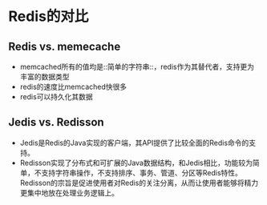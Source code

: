 # Redis的对比
## Redis vs. memecache
- memcached所有的值均是::简单的字符串::，redis作为其替代者，支持更为丰富的数据类型
- redis的速度比memcached快很多
- redis可以持久化其数据
## Jedis vs.  Redisson
- Jedis是Redis的Java实现的客户端，其API提供了比较全面的Redis命令的支持。
- Redisson实现了分布式和可扩展的Java数据结构，和Jedis相比，功能较为简单，不支持字符串操作，不支持排序、事务、管道、分区等Redis特性。Redisson的宗旨是促进使用者对Redis的关注分离，从而让使用者能够将精力更集中地放在处理业务逻辑上。
